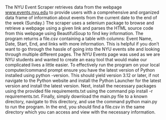 The NYU Event Scraper retrieves data from the webpage www.events.nyu.edu to provide users with a comprehensive and organized data frame of information about events from the current date to the end of the week (Sunday.) The scraper uses a selenium package to browse and retrieve a webpage using a given link and parses the HTML source code from this webpage using BeautifulSoup to find key information. The program returns a file.csv containing a table with columns: Event Name, Date, Start, End, and links with more information. This is helpful if you don’t want to go through the hassle of going into the NYU events site and looking through multiple different pages. The NYU Events page was used as we are NYU students and wanted to create an easy tool that would make our complicated lives a little easier. To effectively run the program on your local computer/command prompt ensure you have the latest version of Python installed using python -version. This should yield version 3.12 or later, if not navigate to the Python website and install the Python Launcher for the latest version and install the latest version. Next, install the necessary packages using the provided file requirements.txt using the command pip install -r requirements.txt. Finally, simply download the main.py file to a known directory, navigate to this directory, and use the command python main.py to run the program. In the end, you should find a file.csv in the same directory which you can access and view with the necessary information.